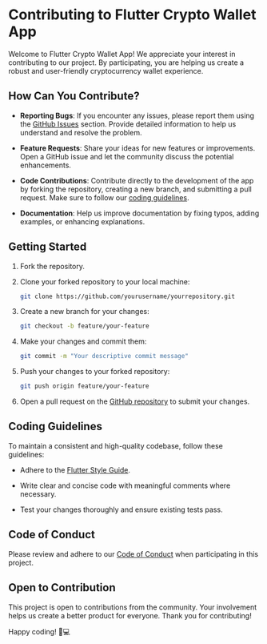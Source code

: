 # Contributing to Flutter Crypto Wallet App

Welcome to Flutter Crypto Wallet App! We appreciate your interest in contributing to our project. By participating, you are helping us create a robust and user-friendly cryptocurrency wallet experience.

## How Can You Contribute?

- **Reporting Bugs**: If you encounter any issues, please report them using the [GitHub Issues](https://github.com/yourusername/yourrepository/issues) section. Provide detailed information to help us understand and resolve the problem.

- **Feature Requests**: Share your ideas for new features or improvements. Open a GitHub issue and let the community discuss the potential enhancements.

- **Code Contributions**: Contribute directly to the development of the app by forking the repository, creating a new branch, and submitting a pull request. Make sure to follow our [coding guidelines](#coding-guidelines).

- **Documentation**: Help us improve documentation by fixing typos, adding examples, or enhancing explanations.

## Getting Started

1. Fork the repository.

2. Clone your forked repository to your local machine:
    ```bash
    git clone https://github.com/yourusername/yourrepository.git
    ```

3. Create a new branch for your changes:
    ```bash
    git checkout -b feature/your-feature
    ```

4. Make your changes and commit them:
    ```bash
    git commit -m "Your descriptive commit message"
    ```

5. Push your changes to your forked repository:
    ```bash
    git push origin feature/your-feature
    ```

6. Open a pull request on the [GitHub repository](https://github.com/yourusername/yourrepository) to submit your changes.

## Coding Guidelines

To maintain a consistent and high-quality codebase, follow these guidelines:

- Adhere to the [Flutter Style Guide](https://dart.dev/guides/language/effective-dart/style).

- Write clear and concise code with meaningful comments where necessary.

- Test your changes thoroughly and ensure existing tests pass.

## Code of Conduct

Please review and adhere to our [Code of Conduct](CODE_OF_CONDUCT.md) when participating in this project.

## Open to Contribution

This project is open to contributions from the community. Your involvement helps us create a better product for everyone. Thank you for contributing!

Happy coding! 🚀💻
